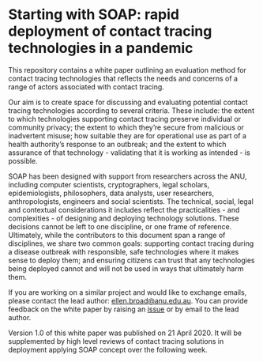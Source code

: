 # Starting with SOAP: rapid deployment of contact tracing technologies in a pandemic

This repository contains a white paper outlining an evaluation method for contact tracing technologies that reflects the needs and concerns of a range of actors associated with contact tracing.

Our aim is to create space for discussing and evaluating potential contact tracing technologies according to several criteria. These include: the extent to which technologies supporting contact tracing preserve individual or community privacy; the extent to which they’re secure from malicious or inadvertent misuse; how suitable they are for operational use as part of a health authority’s response to an outbreak; and the extent to which assurance of that technology - validating that it is working as intended - is possible.

SOAP has been designed with support from researchers across the ANU, including computer scientists, cryptographers, legal scholars, epidemiologists, philosophers, data analysts, user researchers, anthropologists, engineers and social scientists. The technical, social, legal and contextual considerations it includes reflect the practicalities - and complexities - of designing and deploying technology solutions. These decisions cannot be left to one discipline, or one frame of reference. Ultimately, while the contributors to this document span a range of disciplines, we share two common goals: supporting contact tracing during a disease outbreak with responsible, safe technologies where it makes sense to deploy them; and ensuring citizens can trust that any technologies being deployed cannot and will not be used in ways that ultimately harm them.

If you are working on a similar project and would like to exchange emails, please contact the lead author: ellen.broad@anu.edu.au. You can provide feedback on the white paper by raising an [issue](https://github.com/anu-act-health-covid19-support/SOAP-evaluation/issues) or by email to the lead author.

Version 1.0 of this white paper was published on 21 April 2020. It will be supplemented by high level reviews of contact tracing solutions in deployment applying SOAP concept over the following week. 
